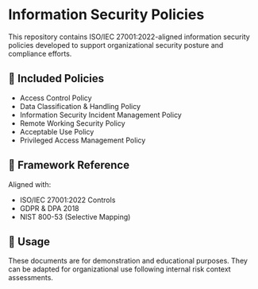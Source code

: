 # Information Security Policies

This repository contains ISO/IEC 27001:2022-aligned information security policies developed to support organizational security posture and compliance efforts.

## 📄 Included Policies
- Access Control Policy
- Data Classification & Handling Policy
- Information Security Incident Management Policy
- Remote Working Security Policy
- Acceptable Use Policy
- Privileged Access Management Policy

## 🧭 Framework Reference
Aligned with:
- ISO/IEC 27001:2022 Controls
- GDPR & DPA 2018
- NIST 800-53 (Selective Mapping)

## 🚨 Usage
These documents are for demonstration and educational purposes. They can be adapted for organizational use following internal risk context assessments.
